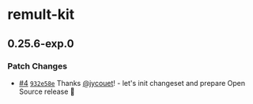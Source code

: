 # remult-kit

## 0.25.6-exp.0

### Patch Changes

- [#4](https://github.com/jycouet/remult-kit/pull/4) [`932e58e`](https://github.com/jycouet/remult-kit/commit/932e58ece0f3c3b971d3b264ca6623699e984523) Thanks [@jycouet](https://github.com/jycouet)! - let's init changeset and prepare Open Source release 🎉
